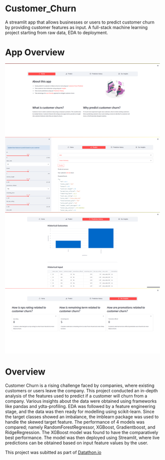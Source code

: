 # Customer_Churn
A streamlit app that allows businesses or users to predict customer churn by providing customer features as input. A full-stack machine learning project starting from raw data, EDA to deployment.

# App Overview
![home page](images/01_home_page.png)
![prediction page](images/02_prediction_page.png)
![prediction history](images/03_prediction_history.png)
![insights](images/04_insights_page.png)


# Overview
Customer Churn is a rising challenge faced by companies, where existing customers or users leave the company. This project conducted an in-depth analysis of the features used to predict if a customer will churn from a company. Various insights about the data were obtained using frameworks like pandas and ydta-profiling. EDA was followed by a feature engineering stage, and the data was then ready for modelling using scikit-learn. Since the target classes showed an imbalance, the imblearn package was used to handle the skewed target feature. The performance of 4 models was compared; namely RandomForestRegressor, XGBoost, Gradientboost, and RidgeRegression. The XGBoost model was found to have the comparatively best performance. The model was then deployed using Streamlit, where live predictions can be obtained based on input feature values by the user. 

This project was subitted as part of [Datathon.io](https://devfolio.co/projects/predicting-customer-churn-39f3)

